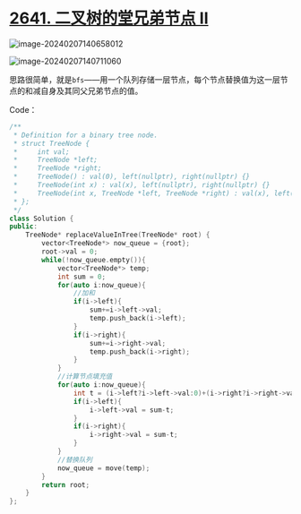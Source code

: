 # [2641. 二叉树的堂兄弟节点 II](https://leetcode.cn/problems/cousins-in-binary-tree-ii/)

![image-20240207140658012](http://henry-typora.oss-cn-beijing.aliyuncs.com/img/image-20240207140658012.png)

![image-20240207140711060](http://henry-typora.oss-cn-beijing.aliyuncs.com/img/image-20240207140711060.png)



思路很简单，就是`bfs`——用一个队列存储一层节点，每个节点替换值为这一层节点的和减自身及其同父兄弟节点的值。



Code：

```c++
/**
 * Definition for a binary tree node.
 * struct TreeNode {
 *     int val;
 *     TreeNode *left;
 *     TreeNode *right;
 *     TreeNode() : val(0), left(nullptr), right(nullptr) {}
 *     TreeNode(int x) : val(x), left(nullptr), right(nullptr) {}
 *     TreeNode(int x, TreeNode *left, TreeNode *right) : val(x), left(left), right(right) {}
 * };
 */
class Solution {
public:
    TreeNode* replaceValueInTree(TreeNode* root) {
        vector<TreeNode*> now_queue = {root};
        root->val = 0;
        while(!now_queue.empty()){
            vector<TreeNode*> temp;
            int sum = 0;
            for(auto i:now_queue){
                //加和
                if(i->left){
                    sum+=i->left->val;
                    temp.push_back(i->left);
                }
                if(i->right){
                    sum+=i->right->val;
                    temp.push_back(i->right);
                }
            }
            //计算节点填充值
            for(auto i:now_queue){
                int t = (i->left?i->left->val:0)+(i->right?i->right->val:0);
                if(i->left){
                    i->left->val = sum-t;
                }
                if(i->right){
                    i->right->val = sum-t;
                }
            }
            //替换队列
            now_queue = move(temp);
        }
        return root;
    }
};
```

